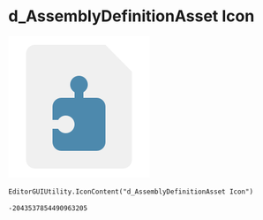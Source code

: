 # d_AssemblyDefinitionAsset Icon
![](/img/d_AssemblyDefinitionAsset%20Icon.png)

``` CSharp
EditorGUIUtility.IconContent("d_AssemblyDefinitionAsset Icon")
```
```
-2043537854490963205
```
